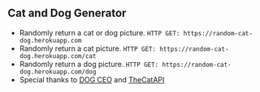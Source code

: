 ## Cat and Dog Generator

- Randomly return a cat or dog picture. `HTTP GET: https://random-cat-dog.herokuapp.com`
- Randomly return a cat picture. `HTTP GET: https://random-cat-dog.herokuapp.com/cat`
- Randomly return a dog picture. `HTTP GET: https://random-cat-dog.herokuapp.com/dog`
- Special thanks to [DOG CEO](https://dog.ceo/) and [TheCatAPI](https://thecatapi.com/)

